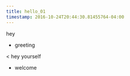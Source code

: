 ```yaml
---
title: hello_01
timestamp: 2016-10-24T20:44:30.81455764-04:00
---
```


hey
* greeting

< hey yourself
* welcome
